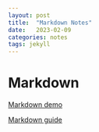 ```yaml
---
layout: post
title:  "Markdown Notes"
date:   2023-02-09 
categories: notes
tags: jekyll
---
```

# Markdown

[Markdown demo](https://markdown-it.github.io)

[Markdown guide](https://www.markdownguide.org/basic-syntax/)


